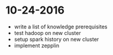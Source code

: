 # 10-24-2016
- write a list of knowledge prerequisites
- test hadoop on new cluster
- setup spark history on new cluster
- implement zepplin
